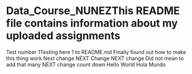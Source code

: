 # Data_Course_NUNEZThis README file contains information about my uploaded assignments
Test number 1Testing here 1 to README.md
Finally found out how to make this thing work
Next change
NEXT Change
NEXT change
Did not mean to add that many NEXT change
count down
Hello World
Hola Mundo
